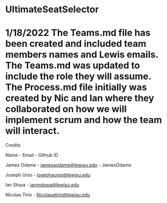 # UltimateSeatSelector

# 1/18/2022 The Teams.md file has been created and included team members names and Lewis emails. The Teams.md was updated to include the role they will assume. The Process.md file initially was created by Nic and Ian where they collaborated on how we will implement scrum and how the team will interact. 

Credits

Name        - Email                  - Github ID

James Odame - jamesaodame@lewisu.edu - JamesOdame

Joseph Urso - josephaurso@lewisu.edu

Ian Stopa - ianmstopa@lewisu.edu

Nicolas Tirio - Nicolasatirio@lewisu.edu
